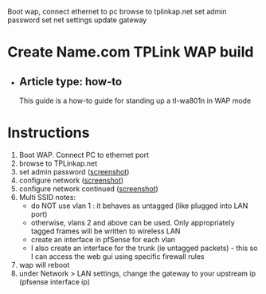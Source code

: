 Boot wap, connect ethernet to pc
browse to tplinkap.net
set admin password
set net settings
update gateway


# Create Name.com TPLink WAP build
- ## Article type: how-to
  This guide is a how-to guide for standing up a tl-wa801n in WAP mode
  
# Instructions 
1. Boot WAP. Connect PC to ethernet port
2. browse to TPLinkap.net
3. set admin password ([screenshot](https://github.com/mynah22/Homelab-Guides/raw/main/screenshots/tplinkWap0.jpg))
4. configure network ([screenshot](https://github.com/mynah22/Homelab-Guides/raw/main/screenshots/tplinkWap1.jpg))
5. configure network continued ([screenshot](https://github.com/mynah22/Homelab-Guides/raw/main/screenshots/tplinkWap2.jpg))
6. Multi SSID notes:
    - do NOT use vlan 1 : it behaves as untagged (like plugged into LAN port)
    - otherwise, vlans 2 and above can be used. Only appropriately tagged frames will be written to wireless LAN
    - create an interface in pfSense for each vlan
    - I also create an interface for the trunk (ie untagged packets) - this so I can access the web gui using specific firewall rules
7. wap will reboot
8. under Network > LAN settings, change the gateway to your upstream ip (pfsense interface ip)